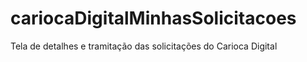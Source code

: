 # cariocaDigitalMinhasSolicitacoes
Tela de detalhes e tramitação das solicitações do Carioca Digital
